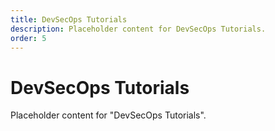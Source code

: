 ```yaml
---
title: DevSecOps Tutorials
description: Placeholder content for DevSecOps Tutorials.
order: 5
---
```


# DevSecOps Tutorials

Placeholder content for "DevSecOps Tutorials".
